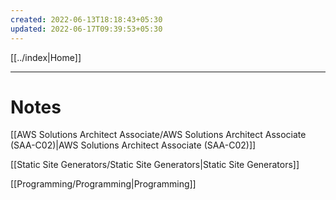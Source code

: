 ```yaml
---
created: 2022-06-13T18:18:43+05:30
updated: 2022-06-17T09:39:53+05:30
---
```

[[../index|Home]]

---
# Notes
[[AWS Solutions Architect Associate/AWS Solutions Architect Associate (SAA-C02)|AWS Solutions Architect Associate (SAA-C02)]]

[[Static Site Generators/Static Site Generators|Static Site Generators]]

[[Programming/Programming|Programming]]

